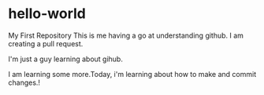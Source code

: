 # hello-world
My First Repository
This is me having a go at understanding github.
I am creating a pull request.


I'm just a guy learning about gihub.

I am learning some more.Today, i'm learning about how to make and commit changes.!


<html>
  <body>
  </body>
</html>
